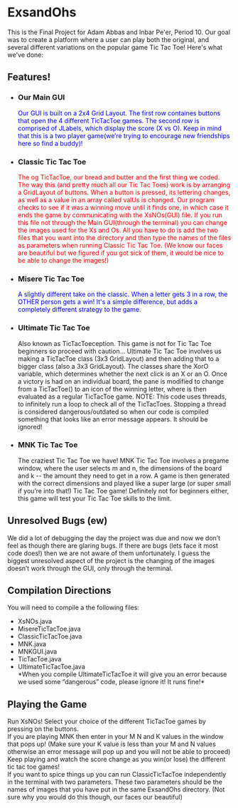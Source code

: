 # ExsandOhs
This is the Final Project for Adam Abbas and Inbar Pe'er, Period 10. Our goal was to create a platform where a user can play both the original, and several different variations on the popular game Tic Tac Toe! Here's what we've done:


<h2> Features! </h2>
<ul>

<li><h3> Our Main GUI </h3></li>
<p style="color:blue;"> Our GUI is built on a 2x4 Grid Layout. The first row containes buttons that open the 4 different TicTacToe games. The second row is comprised of JLabels, which display the score (X vs O). Keep in mind that this is a two player game(we’re trying to encourage new friendships here so find a buddy)! </p>

<li><h3> Classic Tic Tac Toe </h3></li>
<p style="color:red;"> The og TicTacToe, our bread and butter and the first thing we coded. The way this (and pretty much all our Tic Tac Toes) work is by arranging a GridLayout of buttons. When a button is pressed, its lettering changes, as well as a value in an array called valUs is changed. Our program checks to see if it was a winning move until it finds one, in which case it ends the game by communicating with the XsNOs(GUI) file. If you run this file not through the Main GUI(through the terminal) you can change the images used for the Xs and Os. All you have to do is add the two files that you want into the directory and then type the names of the files as parameters when running Classic Tic Tac Toe. (We know our faces are beautiful but we figured if you got sick of them, it would be nice to be able to change the images!) </p>

<li><h3> Misere Tic Tac Toe </h3> </li>
<p style = "color:blue;"> A slightly different take on the classic. When a letter gets 3 in a row, the OTHER person gets a win! It's a simple difference, but adds a completely different strategy to the game.  </p>

<li><h3> Ultimate Tic Tac Toe </h3> </li>
<p> Also known as TicTacToeception. This game is not for Tic Tac Toe beginners so proceed with caution… Ultimate Tic Tac Toe involves us making a TicTacToe class (3x3 GridLayout) and then adding that to a bigger class (also a 3x3 GridLayout). The classes share the XorO variable, which determines whether the next click is an X or an O. Once a victory is had on an individual board, the pane is modified to change from a TicTacToe() to an icon of the winning letter, where is then evaluated as a regular TicTacToe game. NOTE: This code uses threads, to infinitely run a loop to check all of the TicTacToes. Stopping a thread is considered dangerous/outdated so when our code is compiled something that looks like an error message appears. It should be ignored! </p>

<li><h3> MNK Tic Tac Toe </h3></li>
<p> The craziest Tic Tac Toe we have! MNK Tic Tac Toe involves a pregame window, where the user selects m and n, the dimensions of the board and k -- the amount they need to get in a row. A game is then generated with the correct dimensions and played like a super large (or super small if you’re into that!) Tic Tac Toe game! Definitely not for beginners either, this game will test your Tic Tac Toe skills to the limit. </p>

</ul>
<h2> Unresolved Bugs (ew)</h2>
<p>We did a lot of debugging the day the project was due and now we don’t feel as though there are glaring bugs. If there are bugs (lets face it most code does!) then we are not aware of them unfortunately. I guess the biggest unresolved aspect of the project is the changing of the images doesn’t work through the GUI, only through the terminal. </p>

<h2> Compilation Directions </h2>
<p>
You will need to compile a the following files:</p>
<ul>
<li>XsNOs.java</li>
<li>MisereTicTacToe.java</li>
<li>ClassicTicTacToe.java</li>
<li>MNK.java</li>
<li>MNKGUI.java</li>
<li>TicTacToe.java</li>
<li>UltimateTicTacToe.java</li>
*When you compile UltimateTicTacToe it will give you an error because we used some “dangerous” code, please ignore it! It runs fine!*
</ul>

<h2> Playing the Game </h2>
<p>Run XsNOs!
Select your choice of the different TicTacToe games by pressing on the buttons.<br>
If you are playing MNK then enter in your M N and K values in the window that pops up! (Make sure your K value is less than your M and N values otherwise an error message will pop up and you will not be able to proceed)<br>
Keep playing and watch the score change as you win(or lose) the different tic tac toe games!<br>
If you want to spice things up you can run ClassicTicTacToe independently in the terminal with two parameters. These two parameters should be the names of images that you have put in the same ExsandOhs directory. (Not sure why you would do this though, our faces our beautiful)<p>




